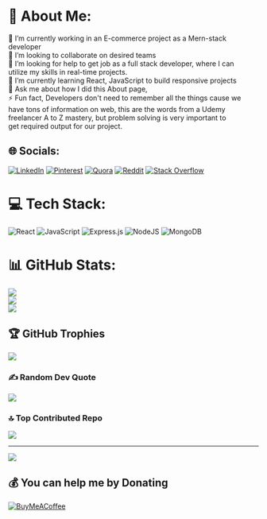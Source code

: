 # 💫 About Me:
🔭 I’m currently working in an E-commerce project as a Mern-stack developer<br>👯 I’m looking to collaborate on desired teams<br>🤝 I’m looking for help to get job as a full stack developer, where I can <br>      utilize my skills in real-time projects.<br>🌱 I’m currently learning React, JavaScript to build responsive projects<br>💬 Ask me about how I did this About page,<br>⚡ Fun fact, Developers don't need to remember all the things cause we<br>      have tons of information on web, this are the words from a Udemy<br>      freelancer A to Z mastery, but problem solving is very important to <br>      get required output for our project.


## 🌐 Socials:
[![LinkedIn](https://img.shields.io/badge/LinkedIn-%230077B5.svg?logo=linkedin&logoColor=white)](https://linkedin.com/in/https://www.linkedin.com/in/ravi-teja-b25725249/) [![Pinterest](https://img.shields.io/badge/Pinterest-%23E60023.svg?logo=Pinterest&logoColor=white)](https://pinterest.com/https://pin.it/2btgr5e) [![Quora](https://img.shields.io/badge/Quora-%23B92B27.svg?logo=Quora&logoColor=white)](https://quora.com/profile/https://www.quora.com/profile/Raviteja-Raviteja-14) [![Reddit](https://img.shields.io/badge/Reddit-%23FF4500.svg?logo=Reddit&logoColor=white)](https://reddit.com/user/Same-Ability3339) [![Stack Overflow](https://img.shields.io/badge/-Stackoverflow-FE7A16?logo=stack-overflow&logoColor=white)](https://stackoverflow.com/users/21178146) 

# 💻 Tech Stack:
![React](https://img.shields.io/badge/react-%2320232a.svg?style=for-the-badge&logo=react&logoColor=%2361DAFB) ![JavaScript](https://img.shields.io/badge/javascript-%23323330.svg?style=for-the-badge&logo=javascript&logoColor=%23F7DF1E) ![Express.js](https://img.shields.io/badge/express.js-%23404d59.svg?style=for-the-badge&logo=express&logoColor=%2361DAFB) ![NodeJS](https://img.shields.io/badge/node.js-6DA55F?style=for-the-badge&logo=node.js&logoColor=white) ![MongoDB](https://img.shields.io/badge/MongoDB-%234ea94b.svg?style=for-the-badge&logo=mongodb&logoColor=white)
# 📊 GitHub Stats:
![](https://github-readme-stats.vercel.app/api?username=tejukapu&theme=nightowl&hide_border=false&include_all_commits=false&count_private=false)<br/>
![](https://github-readme-streak-stats.herokuapp.com/?user=tejukapu&theme=nightowl&hide_border=false)<br/>
![](https://github-readme-stats.vercel.app/api/top-langs/?username=tejukapu&theme=nightowl&hide_border=false&include_all_commits=false&count_private=false&layout=compact)

## 🏆 GitHub Trophies
![](https://github-profile-trophy.vercel.app/?username=tejukapu&theme=radical&no-frame=false&no-bg=false&margin-w=4)

### ✍️ Random Dev Quote
![](https://quotes-github-readme.vercel.app/api?type=horizontal&theme=radical)

### 🔝 Top Contributed Repo
![](https://github-contributor-stats.vercel.app/api?username=tejukapu&limit=5&theme=dark&combine_all_yearly_contributions=true)

---
[![](https://visitcount.itsvg.in/api?id=tejukapu&icon=7&color=1)](https://visitcount.itsvg.in)

  ## 💰 You can help me by Donating
  [![BuyMeACoffee](https://img.shields.io/badge/Buy%20Me%20a%20Coffee-ffdd00?style=for-the-badge&logo=buy-me-a-coffee&logoColor=black)](https://buymeacoffee.com/https://bmc.link/tejuk1357a) 

  
<!-- Proudly created with GPRM ( https://gprm.itsvg.in ) -->

